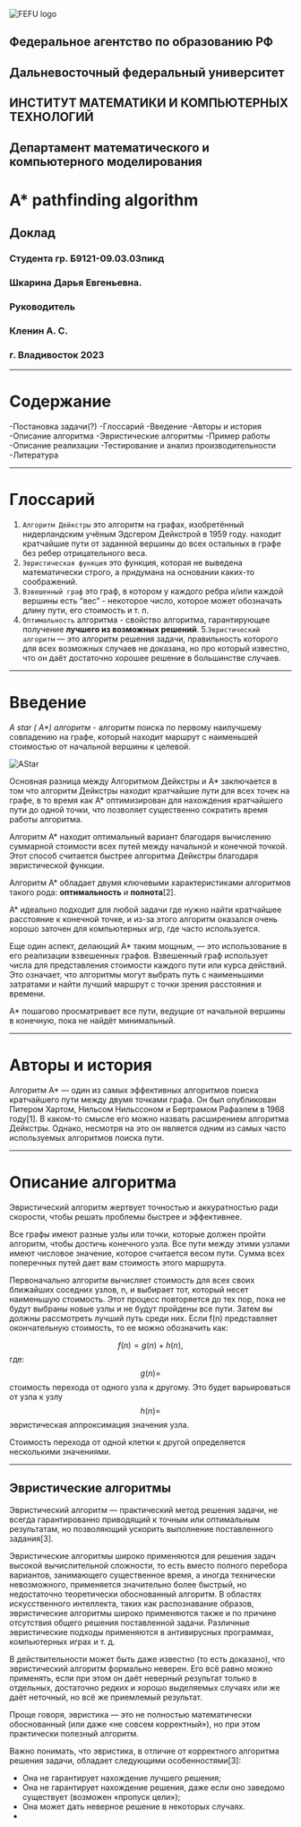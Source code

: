 ![FEFU logo](https://user-images.githubusercontent.com/98378287/218238526-76472004-13bf-41c4-b203-9b1503e71812.png)
## Федеральное агентство по образованию РФ
## Дальневосточный федеральный университет
## ИНСТИТУТ МАТЕМАТИКИ И КОМПЬЮТЕРНЫХ ТЕХНОЛОГИЙ
## Департамент математического и компьютерного моделирования
# A* pathfinding algorithm
## Доклад
### Студента гр. Б9121-09.03.03пикд
### Шкарина Дарья Евгеньевна.
### Руководитель
### Кленин А. С.
### г. Владивосток 2023

____

# Cодержание <a name="Cодержание"></a>

-Постановка задачи(?)
-Глоссарий
-Введение
-Авторы и история
-Описание алгоритма
 -Эвристические алгоритмы
-Пример работы
-Описание реализации
-Тестирование и анализ производительности
-Литература

____


# Глоссарий

1. `Алгоритм Дейкстры` это алгоритм на графах, изобретённый нидерландским учёным Эдсгером Дейкстрой в 1959 году. находит кратчайшие пути от заданной вершины  до всех остальных в графе без ребер отрицательного веса. 
2. `Эвристическая функция` это функция, которая не выведена математически строго, а придумана на основании каких-то соображений.
3. `Взвешенный граф` это граф, в котором у каждого ребра и/или каждой вершины есть “вес” - некоторое число, которое может обозначать длину пути, его стоимость и т. п.
4. `Оптимальность` алгоритма -  свойство алгоритма, гарантирующее получение **лучшего из возможных решений**.
5.`Эвристический алгоритм` — это алгоритм решения задачи, правильность которого для всех возможных случаев не доказана, но про который известно, что он даёт достаточно хорошее решение в большинстве случаев.

____


# Введение

 _A star ( A*) алгоритм_ -  алгоритм поиска по первому наилучшему совпадению на графе, который находит маршрут с наименьшей стоимостью от начальной вершины к целевой.

![AStar](https://user-images.githubusercontent.com/98378287/206121400-d5dc0ce7-b0b8-49c0-b222-14683123e79f.gif)

 
Основная разница между Алгоритмом Дейкстры и A* заключается в том что алгоритм Дейкстры находит кратчайшие пути для всех точек на графе, в то время как А* оптимизирован для нахождения кратчайшего пути до одной точки, что позволяет существенно сократить время работы алгоритма.

Алгоритм А* находит оптимальный вариант благодаря вычислению суммарной стоимости всех путей между начальной и конечной точкой. Этот способ считается быстрее алгоритма Дейкстры благодаря эвристической функции.

Алгоритм А* обладает двумя ключевыми характеристиками алгоритмов такого рода: **оптимальность** и **полнота**[2].

А* идеально подходит для любой задачи где нужно найти кратчайшее расстояние к конечной точке, и из-за этого алгоритм оказался очень хорошо заточен для компьютерных игр, где часто используется.

Еще один аспект, делающий A* таким мощным, — это использование в его реализации взвешенных графов. Взвешенный граф использует числа для представления стоимости каждого пути или курса действий. Это означает, что алгоритмы могут выбрать путь с наименьшими затратами и найти лучший маршрут с точки зрения расстояния и времени.

A* пошагово просматривает все пути, ведущие от начальной вершины в конечную, пока не найдёт минимальный.
____

# Авторы и история

Алгоритм А* — один из самых эффективных алгоритмов поиска кратчайшего пути между двумя точками графа. Он был опубликован Питером Хартом, Нильсом Нильссоном и Бертрамом Рафаэлем в 1968 году[1]. В каком-то смысле его можно назвать расширением алгоритма Дейкстры. Однако, несмотря на это он является одним из самых часто используемых алгоритмов поиска пути.

____

# Описание алгоритма

Эвристический алгоритм жертвует точностью и аккуратностью ради скорости, чтобы решать проблемы быстрее и эффективнее.

Все графы имеют разные узлы или точки, которые должен пройти алгоритм, чтобы достичь конечного узла. Все пути между этими узлами имеют числовое значение, которое считается весом пути. Сумма всех поперечных путей дает вам стоимость этого маршрута.

Первоначально алгоритм вычисляет стоимость для всех своих ближайших соседних узлов, n, и выбирает тот, который несет наименьшую стоимость. Этот процесс повторяется до тех пор, пока не будут выбраны новые узлы и не будут пройдены все пути. Затем вы должны рассмотреть лучший путь среди них. Если f(n) представляет окончательную стоимость, то ее можно обозначить как:

$$f(n) = g(n) + h(n),$$ где: $$g(n) =$$ стоимость перехода от одного узла к другому. Это будет варьироваться от узла к узлу $$h(n) =$$ эвристическая аппроксимация значения узла. 


Стоимость перехода от одной клетки к другой определяется несколькими значениями. 


____

## Эвристические алгоритмы

Эвристический алгоритм — практический метод решения задачи, не всегда гарантированно приводящий к точным или оптимальным результатам, но позволяющий ускорить выполнение поставленного задания[3].

Эвристические алгоритмы широко применяются для решения задач высокой вычислительной сложности, то есть вместо полного перебора вариантов, занимающего существенное время, а иногда технически невозможного, применяется значительно более быстрый, но недостаточно теоретически обоснованный алгоритм. В областях искусственного интеллекта, таких как распознавание образов, эвристические алгоритмы широко применяются также и по причине отсутствия общего решения поставленной задачи. Различные эвристические подходы применяются в антивирусных программах, компьютерных играх и т. д.

 В действительности может быть даже известно (то есть доказано), что эвристический алгоритм формально неверен. Его всё равно можно применять, если при этом он даёт неверный результат только в отдельных, достаточно редких и хорошо выделяемых случаях или же даёт неточный, но всё же приемлемый результат.

Проще говоря, эвристика — это не полностью математически обоснованный (или даже «не совсем корректный»), но при этом практически полезный алгоритм.

Важно понимать, что эвристика, в отличие от корректного алгоритма решения задачи, обладает следующими особенностями[3]:

- Она не гарантирует нахождение лучшего решения;
- Она не гарантирует нахождение решения, даже если оно заведомо существует (возможен «пропуск цели»);
- Она может дать неверное решение в некоторых случаях.
- 
